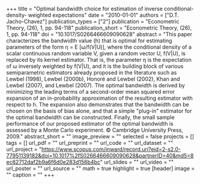 +++
title = "Optimal bandwidth choice for estimation of inverse conditional-density- weighted expectations"
date = "2010-01-01"
authors = ["D.T. Jacho-Chavez"]
publication_types = ["2"]
publication = "Econometric Theory, (26), 1, pp. 94-118"
publication_short = "Econometric Theory, (26), 1, pp. 94-118"
doi = "10.1017/S0266466609090628"
abstract = "This paper characterizes the bandwidth value (h) that is optimal for estimating parameters of the form η = E [ω/f(V|U)], where the conditional density of a scalar continuous random variable V, given a random vector U, f(V|U), is replaced by its kernel estimator. That is, the parameter η is the expectation of ω inversely weighted by f(V|U), and it is the building block of various semiparametric estimators already proposed in the literature such as Lewbel (1998), Lewbel (2000b), Honoré and Lewbel (2002), Khan and Lewbel (2007), and Lewbel (2007). The optimal bandwidth is derived by minimizing the leading terms of a second-order mean squared error expansion of an in-probability approximation of the resulting estimator with respect to h. The expansion also demonstrates that the bandwidth can be chosen on the basis of bias alone, and that a simple "plug-in" estimator for the optimal bandwidth can be constructed. Finally, the small sample performance of our proposed estimator of the optimal bandwidth is assessed by a Monte Carlo experiment. © Cambridge University Press, 2009."
abstract_short = ""
image_preview = ""
selected = false
projects = []
tags = []
url_pdf = ""
url_preprint = ""
url_code = ""
url_dataset = ""
url_project = "https://www.scopus.com/inward/record.uri?eid=2-s2.0-77951139182&doi=10.1017%2fS0266466609090628&partnerID=40&md5=8ec62712daf2b9a6f6d0e283d156b4bc"
url_slides = ""
url_video = ""
url_poster = ""
url_source = ""
math = true
highlight = true
[header]
image = ""
caption = ""
+++
